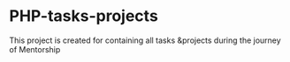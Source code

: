 # PHP-tasks-projects
This project is  created for containing all tasks &amp;projects during the journey of Mentorship
